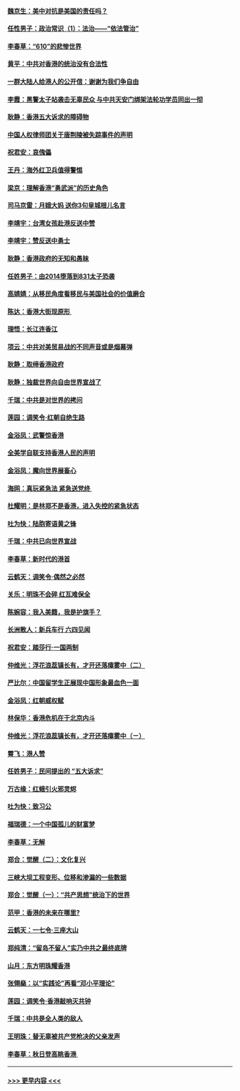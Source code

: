 #### [魏京生：美中对抗是美国的责任吗？](../pages/nsc993/n11500723.md?t=09051133) 
#### [任性男子：政治常识（1）：法治——“依法管治”](../pages/nsc993/n11500791.md?t=09051133) 
#### [李春草：“610”的悲惨世界](../pages/nsc993/n11501141.md?t=09051133) 
#### [黄平：中共对香港的统治没有合法性](../pages/nsc993/n11499473.md?t=09051133) 
#### [一群大陆人给港人的公开信：谢谢为我们争自由](../pages/nsc993/n11500402.md?t=09051133) 
#### [李霞：黑警太子站袭击无辜民众 与中共天安门绑架法轮功学员同出一彻](../pages/nsc993/n11499805.md?t=09051133) 
#### [耿静：香港五大诉求的障碍物](../pages/nsc993/n11497578.md?t=09051133) 
#### [中国人权律师团关于唐荆陵被失踪事件的声明](../pages/nsc993/n11500014.md?t=09051133) 
#### [祝君安：哀傀儡](../pages/nsc993/n11499776.md?t=09051133) 
#### [王丹：海外红卫兵值得警惕](../pages/nsc993/n11498138.md?t=09051133) 
#### [梁京：理解香港“勇武派”的历史角色](../pages/nsc993/n11498006.md?t=09051133) 
#### [司马京雷：月娥大妈  送你3句皇城根儿名言](../pages/nsc993/n11497885.md?t=09051133) 
#### [李靖宇：台湾女孩赴港反送中赞](../pages/nsc993/n11497721.md?t=09051133) 
#### [李靖宇：赞反送中勇士](../pages/nsc993/n11497452.md?t=09051133) 
#### [耿静：香港政府的无知和愚昧](../pages/nsc993/n11494238.md?t=09051133) 
#### [任姓男子：由2014堕落到831太子恐袭](../pages/nsc993/n11496683.md?t=09051133) 
#### [高婧婧：从移民角度看移民与美国社会的价值磨合](../pages/nsc993/n11495757.md?t=09051133) 
#### [陈达：香港大街现原形 ](../pages/nsc993/n11495441.md?t=09051133) 
#### [理悟：长江连香江](../pages/nsc993/n11495377.md?t=09051133) 
#### [项云：中共对美贸易战的不同声音或是烟幕弹](../pages/nsc993/n11494929.md?t=09051133) 
#### [耿静：取缔香港政府](../pages/nsc993/n11494218.md?t=09051133) 
#### [耿静：独裁世界向自由世界宣战了](../pages/nsc993/n11494190.md?t=09051133) 
#### [千瑞：中共是对世界的拷问](../pages/nsc993/n11493021.md?t=09051133) 
#### [莲园：调笑令‧红朝自绝生路](../pages/nsc993/n11493011.md?t=09051133) 
#### [金浴凤：武警惊香港](../pages/nsc993/n11492994.md?t=09051133) 
#### [全美学自联支持香港人民的声明](../pages/nsc993/n11492630.md?t=09051133) 
#### [金浴凤：魔向世界展畜心](../pages/nsc993/n11492599.md?t=09051133) 
#### [海网：真玩紧急法 紧急送党终 ](../pages/nsc993/n11492535.md?t=09051133) 
#### [杜耀明：是林郑不是香港，进入失控的紧急状态](../pages/nsc993/n11491420.md?t=09051133) 
#### [吐为快：陆胞寄语黄之锋](../pages/nsc993/n11491117.md?t=09051133) 
#### [千瑞：中共已向世界宣战](../pages/nsc993/n11490123.md?t=09051133) 
#### [李春草：新时代的港首](../pages/nsc993/n11489864.md?t=09051133) 
#### [云鹤天：调笑令·偶然之必然](../pages/nsc993/n11489701.md?t=09051133) 
#### [关乐：明珠不会碎 红瓦难保全](../pages/nsc993/n11489647.md?t=09051133) 
#### [陈婉容：我入美籍，我是护旗手？](../pages/nsc993/n11487908.md?t=09051133) 
#### [长洲散人：新兵车行 六四见闻](../pages/nsc993/n11487729.md?t=09051133) 
#### [祝君安：踏莎行‧一国两制](../pages/nsc993/n11487699.md?t=09051133) 
#### [仲维光：浮花浪蕊镇长有，才开还落瘴雾中（二）](../pages/nsc993/n11483286.md?t=09051133) 
#### [严比尔：中国留学生正展现中国形象最血色一面](../pages/nsc993/n11485145.md?t=09051133) 
#### [金浴凤：红朝威权赋](../pages/nsc993/n11485191.md?t=09051133) 
#### [林保华：香港危机在于北京内斗](../pages/nsc993/n11484593.md?t=09051133) 
#### [仲维光：浮花浪蕊镇长有，才开还落瘴雾中（ㄧ）](../pages/nsc993/n11483259.md?t=09051133) 
#### [霄飞：港人赞](../pages/nsc993/n11482957.md?t=09051133) 
#### [任姓男子：民间提出的 “五大诉求”](../pages/nsc993/n11482897.md?t=09051133) 
#### [万古缘：红蛾引火邪灵烬](../pages/nsc993/n11482886.md?t=09051133) 
#### [吐为快：致习公](../pages/nsc993/n11482867.md?t=09051133) 
#### [福瑞德：一个中国孤儿的财富梦](../pages/nsc993/n11482817.md?t=09051133) 
#### [李春草：无解](../pages/nsc993/n11482791.md?t=09051133) 
#### [郑合：觉醒（二）：文化复兴](../pages/nsc993/n11478025.md?t=09051133) 
#### [三峡大坝工程变形、位移和渗漏的一些数据](../pages/nsc993/n11478232.md?t=09051133) 
#### [郑合：觉醒（一）：“共产思想”统治下的世界](../pages/nsc993/n11477663.md?t=09051133) 
#### [范甲：香港的未来在哪里?](../pages/nsc993/n11477249.md?t=09051133) 
#### [云鹤天：一七令·三座大山](../pages/nsc993/n11477192.md?t=09051133) 
#### [郑纯清：“留岛不留人”实乃中共之最终底牌](../pages/nsc993/n11476160.md?t=09051133) 
#### [山月：东方明珠耀香港](../pages/nsc993/n11476077.md?t=09051133) 
#### [张翎燊：以“实践论”再看“邓小平理论”](../pages/nsc993/n11475733.md?t=09051133) 
#### [莲园：调笑令‧香港敲响灭共钟](../pages/nsc993/n11475723.md?t=09051133) 
#### [千瑞：中共是全人类的敌人](../pages/nsc993/n11475329.md?t=09051133) 
#### [王明珠：替无辜被共产党枪决的父亲发声](../pages/nsc993/n11474570.md?t=09051133) 
#### [李春草：秋日登高眺香港 ](../pages/nsc993/n11474491.md?t=09051133) 

----
#### [ >>> 更早内容 <<< ](../indexes/nsc993-earlier.md)

